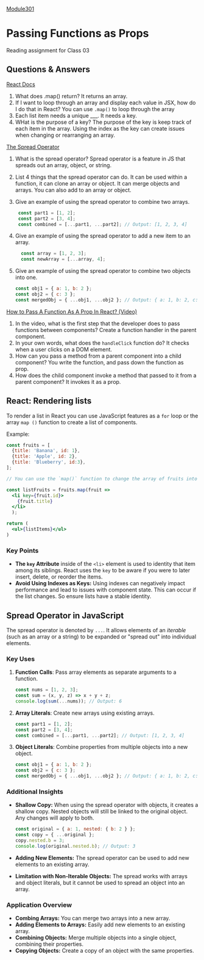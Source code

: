 [Module301](../README.md)
# Passing Functions as Props

Reading assignment for Class 03

## Questions & Answers

[React Docs](https://react.dev/learn#rendering-lists)

1. What does .map() return? It returns an array.
2. If I want to loop through an array and display each value in JSX, how do I do that in React? You can use `.map()` to loop through the array 
3. Each list item needs a unique ___. It needs a key.
4. WHat is the purpose of a key? The purpose of the key is keep track of each item in the array. Using the index as the key can create issues when changing or rearranging an array.

[The Spread Operator](https://developer.mozilla.org/en-US/docs/Web/JavaScript/Reference/Operators/Spread_syntax)

1. What is the spread operator? Spread operator is a feature in JS that spreads out an array, object, or string.
2. List 4 things that the spread operator can do. It can be used within a function, it can clone an array or object. It can merge objects and arrays. You can also add to an array or object.
3. Give an example of using the spread operator to combine two arrays.

     ``` js
      const part1 = [1, 2];
      const part2 = [3, 4];
      const combined = [...part1, ...part2]; // Output: [1, 2, 3, 4]
    ```

4. Give an example of using the spread operator to add a new item to an array.

    ``` js
      const array = [1, 2, 3];
      const newArray = [...array, 4];
    ```

5. Give an example of using the spread operator to combine two objects into one.


    ``` js
    const obj1 = { a: 1, b: 2 };
    const obj2 = { c: 3 };
    const mergedObj = { ...obj1, ...obj2 }; // Output: { a: 1, b: 2, c: 3 }
    ```

[How to Pass A Function As A Prop In React? (Video)](https://www.youtube.com/watch?v=n-6i_WGIOKE)

1. In the video, what is the first step that the developer does to pass functions between components? Create a function handler in the parent component.
2. In your own words, what does the `handleClick` function do? It checks when a user clicks on a DOM element.
3. How can you pass a method from a parent component into a child component? You write the function, and pass down the function as prop.
4. How does the child component invoke a method that passed to it from a parent component? It invokes it as a prop.

## React: Rendering lists

To render a list in React you can use JavaScript features as a `for` loop or the array `map ()` function to create a list of components.

Example:

``` jsx
const fruits = [
  {title: 'Banana', id: 1},
  {title: 'Apple', id: 2},
  {title: 'Blueberry', id:3},
];

// You can use the `map()` function to change the array of fruits into an array of `<li>`.

const listFruits = fruits.map(fruit => 
  <li key={fruit.id}>
    {fruit.title}
  </li>
  );

return (
  <ul>{listItems}</ul>
)
```

### Key Points

* **The `key` Attribute** inside of the `<li>` element is used to identity that item among its siblings. React uses the `key` to be aware if you were to later insert, delete, or reorder the items.
* **Avoid Using Indexes as Keys:** Using indexes can negatively impact performance and lead to issues with component state. This can occur if the list changes. So ensure lists have a stable identity.

## Spread Operator in JavaScript

The spread operator is denoted by `...`. It allows elements of an *iterable* (such as an array or a string) to be expanded or "spread out" into individual elements.

### Key Uses

1. **Function Calls**: Pass array elements as separate arguments to a function.

    ``` js
    const nums = [1, 2, 3];
    const sum = (x, y, z) => x + y + z;
    console.log(sum(...nums)); // Output: 6
    ```

2. **Array Literals**: Create new arrays using existing arrays.

    ``` js
    const part1 = [1, 2];
    const part2 = [3, 4];
    const combined = [...part1, ...part2]; // Output: [1, 2, 3, 4]
    ```

3. **Object Literals**: Combine properties from multiple objects into a new object.

    ``` js
    const obj1 = { a: 1, b: 2 };
    const obj2 = { c: 3 };
    const mergedObj = { ...obj1, ...obj2 }; // Output: { a: 1, b: 2, c: 3 }
    ```

### Additional Insights

* **Shallow Copy:** When using the spread operator with objects, it creates a shallow copy. Nested objects will still be linked to the original object. Any changes will apply to both.

    ``` js
    const original = { a: 1, nested: { b: 2 } };
    const copy = { ...original };
    copy.nested.b = 3;
    console.log(original.nested.b); // Output: 3
    ```

* **Adding New Elements:** The spread operator can be used to add new elements to an existing array.
* **Limitation with Non-Iterable Objects:** The spread works with arrays and object literals, but it cannot be used to spread an object into an array.

### Application Overview

* **Combing Arrays:** You can merge two arrays into a new array.
* **Adding Elements to Arrays:** Easily add new elements to an existing array.
* **Combining Objects:** Merge multiple objects into a single object, combining their properties.
* **Copying Objects:** Create a copy of an object with the same properties.
